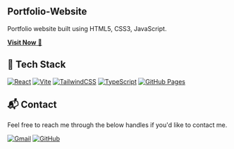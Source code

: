 ## Portfolio-Website
Portfolio website built using HTML5, CSS3, JavaScript.

<a href="https://ahsanq46.github.io/personal-portfolio/" target="_blank">**Visit Now** 🚀</a>


## 📌 Tech Stack
[![React](https://img.shields.io/badge/React-20232A?style=for-the-badge&logo=react&logoColor=61DAFB)](https://reactjs.org/)
[![Vite](https://img.shields.io/badge/Vite-646CFF?style=for-the-badge&logo=vite&logoColor=white)](https://vitejs.dev/)
[![TailwindCSS](https://img.shields.io/badge/Tailwind_CSS-38B2AC?style=for-the-badge&logo=tailwind-css&logoColor=white)](https://tailwindcss.com/)
[![TypeScript](https://img.shields.io/badge/TypeScript-007ACC.svg?style=for-the-badge&logo=typescript&logoColor=white)](https://www.typescriptlang.org/)
[![GitHub Pages](https://img.shields.io/badge/Deployed-GitHub_Pages-181717?style=for-the-badge&logo=github&logoColor=white)](https://pages.github.com/)

<!-- ### Extras : 
Particle.js, Typed.js, Tilt.js, Scroll Reveal, Tawk.to, Font Awesome and JSON -->
<!-- 
## 📌 Sneak Peek of Main Page 🙈 :
![mockup720](https://user-images.githubusercontent.com/64949957/124947013-1f682080-e02d-11eb-977e-df3bbd4fa838.png)
![ss](https://user-images.githubusercontent.com/64949957/159113640-d92665a8-f614-42b3-8456-66b97fc2e651.png) -->


<h2>📬 Contact</h2>

Feel free to reach me through the below handles if you'd like to contact me.

[![Gmail](https://img.shields.io/badge/Email-qahsan86a@gmail.com-D14836?style=for-the-badge&logo=gmail&logoColor=white)](mailto:qahsan86a@gmail.com)
[![GitHub](https://img.shields.io/badge/GitHub-ahsanq46-181717?style=for-the-badge&logo=github)](https://github.com/ahsanq46)

